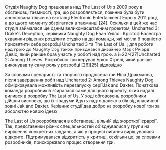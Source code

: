 <html>
    <title>the last of us</title>
    <link rel="stylesheet" href="style.css" />
    <body>
        <p>Студія Naughty Dog працювала над The Last of Us з 2009 року в обстановці таємності; гра, що розробляється, повинна була бути анонсована тільки на виставці Electronic Entertainment Expo у 2011 році, а до цього моменту зберігатися в таємниці [24]. Оскільки в цей же час студія займалася ще одним великомасштабним проектом, Uncharted 3: Drake's Deception, керівники Naughty Dog Еван Уеллс і Крістоф Балестра ухвалили рішення розділити студію на дві команди, які могли б повністю присвятити себе розробці Uncharted 3 та The Last of Us. ; для роботи над грою до Naughty Dog також приєднався дизайнер Марк Річард Девіс, який раніше брав участь у роботі над грою. a i=22>[27]Uncharted 2: Among Thieves. Розробкою гри керував Брюс Стрелі, який раніше виконував ту саму роль у розробці [26][25] відповідно</p>
        <p>За словами сценариста та творчого продюсера гри Ніла Дракманна, після завершення робіт над Uncharted 2: Among Thieves Naughty Dog обмірковувала можливість перезапуску серіїJak and Daxter. Початкова команда розробників збиралася саме для цього проекту, який надалі вилився в розробку The Last of Us. У ході обговорень розробники дійшли висновку, що їхні задуми йдуть надто далеко в бік від класичної зовні Jak and Daxter. Керівник студії дав добро на розробку нової гри за абсолютно новою ідеєю</p>
        <p>The Last of Us розроблялася в обстановці, вільній від жорсткої ієрархії. Так, представники різних спеціальностей об'єднувалися у групи на вирішення конкретних завдань, а які у процесі питання вирішувалися відкрито. Підтримувалася відкритість у критиці, оскільки це, за словами розробників, прискорювало процес створення гри.</p>
    </body>
</html>

